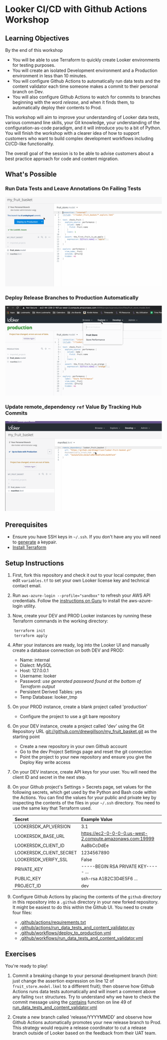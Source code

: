 # Looker CI/CD with Github Actions Workshop
## Learning Objectives
By the end of this workshop
- You will be able to use Terraform to quickly create Looker environments for testing purposes.
- You will create an isolated Development environment and a Production environment in less than 10 minutes.
- You will configure Github Actions to automatically run data tests and the content validator each time someone makes a commit to their personal branch on Dev.
- You will also configure Github Actions to watch for commits to branches beginning with the word _release_, and when it finds them, to automatically deploy their contents to Prod.

This workshop will aim to improve your understanding of Looker data tests, various command line skills, your Git knowledge, your understanding of the configuration-as-code paradigm, and it will introduce you to a bit of Python. You will finish the workshop with a clearer idea of how to support customers who want to build complex development workflows including CI/CD-like functionality.

The overall goal of the session is to be able to advise customers about a best practice approach for code and content migration.

## What's Possible
### Run Data Tests and Leave Annotations On Failing Tests
![Visual Overview](github-actions-data-tests-integration.gif)

### Deploy Release Branches to Production Automatically
![Visual Overview](github-actions-deploy-to-prod.gif)

### Update remote_dependency `ref` Value By Tracking Hub Commits
[![Visual Overview](https://github.com/drewgillson/looker-fruit-basket/raw/master/.github/workflows/github-actions-update-remote-dependency-ref.gif)](https://github.com/drewgillson/looker-fruit-basket/blob/master/.github/workflows/update_remote_dependency_ref.yml)

## Prerequisites
* Ensure you have SSH keys in `~/.ssh`. If you don't have any you will need to [generate](https://help.github.com/en/enterprise/2.18/user/github/authenticating-to-github/generating-a-new-ssh-key-and-adding-it-to-the-ssh-agent) a keypair.
* [Install Terraform](https://learn.hashicorp.com/terraform/getting-started/install.html)

## Setup Instructions
1. First, fork this repository and check it out to your local computer, then edit `variables.tf` to set your own Looker license key and technical contact email.

2. Run `aws-azure-login --profile="sandbox"` to refresh your AWS API credentials. Follow the [instructions on Guru](https://app.getguru.com/card/iozzGyeT/Setup-for-AWS-API-Creds-Through-Lookery-SSO) to install the aws-azure-login utility.

3. Now, create your DEV and PROD Looker instances by running these Terraform commands in the working directory:
```
    terraform init
    terraform apply
```
4. After your instances are ready, log into the Looker UI and manually create a database connection on both DEV and PROD:
    - Name: internal
    - Dialect: MySQL
    - Host: 127.0.0.1
    - Username: looker
    - Password: _use generated password found at the bottom of Terraform output_
    - Persistent Derived Tables: yes
    - Temp Database: looker_tmp

5. On your PROD instance, create a blank project called 'production'
    - Configure the project to use a git bare repository

6. On your DEV instance, create a project called 'dev' using the Git Repository URL [git://github.com/drewgillson/my_fruit_basket.git](https://github.com/drewgillson/my_fruit_basket) as the starting point
    - Create a new repository in your own Github account
    - Go to the dev Project Settings page and reset the git connection
    - Point the project to your new repository and ensure you give the Deploy Key write access

7. On your DEV instance, create API keys for your user. You will need the client ID and secret in the next step.

8. On your Github project's Settings > Secrets page, set values for the following secrets, which get used by the Python and Bash code within the Actions. You can find the values for your public and private key by inspecting the contents of the files in your `~/.ssh` directory. You need to use the same key that Terraform used.

    | Secret                  | Example Value                                             |
    |-------------------------|-----------------------------------------------------------|
    | LOOKERSDK_API_VERSION   | 3.1                                                       |
    | LOOKERSDK_BASE_URL      | https://ec2-0-0-0-0.us-west-2.compute.amazonaws.com:19999 |
    | LOOKERSDK_CLIENT_ID     | AaBbCcDdEe                                                |
    | LOOKERSDK_CLIENT_SECRET | 1234567890                                                |
    | LOOKERSDK_VERIFY_SSL    | False                                                     |
    | PRIVATE_KEY             | -----BEGIN RSA PRIVATE KEY----- ...                       |
    | PUBLIC_KEY              | ssh-rsa A1B2C3D4E5F6 ...                                  |
    | PROJECT_ID              | dev                                                       |

9. Configure Github Actions by placing the contents of the `github` directory in this repository into a `.github` directory in your new forked repository. It might be easiest to do this within the Github UI. You need to create four files:
    - [.github/actions/requirements.txt](https://raw.githubusercontent.com/drewgillson/looker-ci-cd-with-actions/master/github/actions/requirements.txt)
    - [.github/actions/run_data_tests_and_content_validator.py](https://raw.githubusercontent.com/drewgillson/looker-ci-cd-with-actions/master/github/actions/run_data_tests_and_content_validator.py)
    - [.github/workflows/deploy_to_production.yml](https://raw.githubusercontent.com/drewgillson/looker-ci-cd-with-actions/master/github/workflows/deploy_to_production.yml)
    - [.github/workflows/run_data_tests_and_content_validator.yml](https://raw.githubusercontent.com/drewgillson/looker-ci-cd-with-actions/master/github/workflows/run_data_tests_and_content_validator.yml)

## Exercises
You're ready to play!

1. Commit a breaking change to your personal development branch (hint: just change the assertion expression on line 12 of `fruit_store.model.lkml` to a different fruit); then observe how Github Actions runs data tests automatically and will insert a comment above any failing `test` structures. Try to understand why we have to check the commit message using the [contains](https://help.github.com/en/actions/reference/contexts-and-expression-syntax-for-github-actions#functions) function on line 49 of [run_data_tests_and_content_validator.yml](https://github.com/drewgillson/looker-ci-cd-with-actions/blob/master/github/workflows/run_data_tests_and_content_validator.yml#L49)

2. Create a new branch called 'release/YYYYMMDD' and observe how Github Actions automatically promotes your new release branch to Prod. This strategy would require a release coordinator to cut a release branch outside of Looker based on the feedback from their UAT team.
